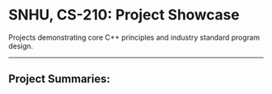 # SNHU, CS-210: Project Showcase

Projects demonstrating core C++ principles and industry standard program design.

***

## Project Summaries:



